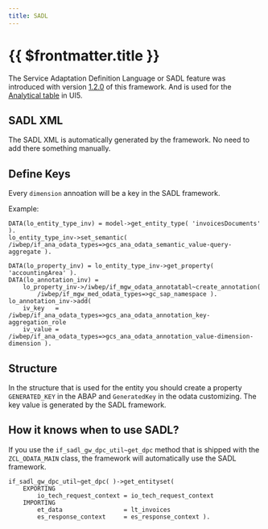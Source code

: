 ```yaml
---
title: SADL
---
```

# {{ $frontmatter.title }}

The Service Adaptation Definition Language or SADL feature was introduced with version [1.2.0](https://github.com/miggi92/odata-fw/releases/tag/v1.2.0) of this framework.
And is used for the [Analytical table](https://experience.sap.com/fiori-design-web/analytical-table-alv/) in UI5. 

## SADL XML

The SADL XML is automatically generated by the framework. No need to add there something manually.

## Define Keys

Every `dimension` annoation will be a key in the SADL framework. 

Example:
```abap
DATA(lo_entity_type_inv) = model->get_entity_type( 'invoicesDocuments' ).
lo_entity_type_inv->set_semantic( /iwbep/if_ana_odata_types=>gcs_ana_odata_semantic_value-query-aggregate ).

DATA(lo_property_inv) = lo_entity_type_inv->get_property( 'accountingArea' ).
DATA(lo_annotation_inv) =
    lo_property_inv->/iwbep/if_mgw_odata_annotatabl~create_annotation(
        /iwbep/if_mgw_med_odata_types=>gc_sap_namespace ).
lo_annotation_inv->add(
    iv_key   = /iwbep/if_ana_odata_types=>gcs_ana_odata_annotation_key-aggregation_role
    iv_value = /iwbep/if_ana_odata_types=>gcs_ana_odata_annotation_value-dimension-dimension ).

```


## Structure

In the structure that is used for the entity you should create a property `GENERATED_KEY` in the ABAP and `GeneratedKey` in the odata customizing.
The key value is generated by the SADL framework. 

## How it knows when to use SADL?

If you use the `if_sadl_gw_dpc_util~get_dpc` method that is shipped with the `ZCL_ODATA_MAIN` class, the framework will automatically use the SADL framework.

```abap
if_sadl_gw_dpc_util~get_dpc( )->get_entityset( 
    EXPORTING 
        io_tech_request_context = io_tech_request_context
    IMPORTING 
        et_data                 = lt_invoices
        es_response_context     = es_response_context ).
```	
